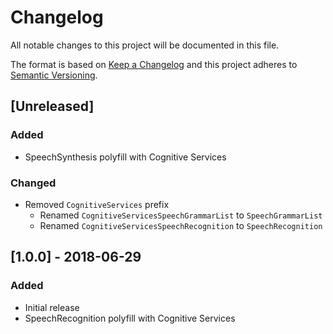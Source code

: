 # Changelog
All notable changes to this project will be documented in this file.

The format is based on [Keep a Changelog](http://keepachangelog.com/en/1.0.0/)
and this project adheres to [Semantic Versioning](http://semver.org/spec/v2.0.0.html).

## [Unreleased]
### Added
- SpeechSynthesis polyfill with Cognitive Services

### Changed
- Removed `CognitiveServices` prefix
  - Renamed `CognitiveServicesSpeechGrammarList` to `SpeechGrammarList`
  - Renamed `CognitiveServicesSpeechRecognition` to `SpeechRecognition`

## [1.0.0] - 2018-06-29
### Added
- Initial release
- SpeechRecognition polyfill with Cognitive Services
